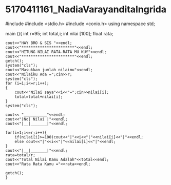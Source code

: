 # 5170411161_NadiaVarayanditaIngrida
#include <iostream>
#include <stdio.h>
#include <conio.h>
using namespace std;

main (){
	int r=95;
	int total,i;
	int nilai [100];
	float rata;
	
	cout<<"HAY BRO & SIS "<<endl;
	cout<<"***********************"<<endl;
	cout<<"HITUNG NILAI RATA-RATA MU KUY"<<endl;
	cout<<"***********************"<<endl;
	getch();
	system("cls");
	cout<<"Masukkan jumlah nilaimu"<<endl;
	cout<<"Nilaiku Ada =";cin>>r;
	system("cls");
	for (i=1;i<=r;i++);
	{
		cout<<"Nilai saya"<<i<<"=";cin>>nilai[i];
		total=total+nilai[i];
	}
	system("cls");
	
	cout<< "__________"<<endl;
	cout<<"|No| Nilai |"<<endl;
	cout<<"|__|_______|"<<endl;
	
	for(i=1;i<=r;i++){
		if(nilai[i]>=100)cout<<"|"<<i<<"|"<<nilai[i]<<"|"<<endl;
		else cout<<"|"<<i<<"|"<<nilai[i]<<"|"<<endl;
	}
	cout<<"|__|_______|"<<endl;
	rata=total/r;
	cout<<"Total Nilai Kamu Adalah"<<total<<endl;
	cout<<"Rata Rata Kamu ="<<rata<<endl;
	
	getch();
	}

